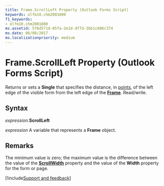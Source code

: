 ```yaml
---
title: Frame.ScrollLeft Property (Outlook Forms Script)
keywords: olfm10.chm2001800
f1_keywords:
- olfm10.chm2001800
ms.assetid: 576d571d-05fa-2e1d-df7d-3bb1c606c374
ms.date: 06/08/2017
ms.localizationpriority: medium
---
```



# Frame.ScrollLeft Property (Outlook Forms Script)

Returns or sets a **Single** that specifies the distance, in [points](../language/glossary/vbe-glossary.md#point), of the left edge of the visible form from the left edge of the **[Frame](Outlook.frame.md)**. Read/write.


## Syntax

_expression_.**ScrollLeft**

_expression_ A variable that represents a **Frame** object.


## Remarks

The minimum value is zero; the maximum value is the difference between the value of the **[ScrollWidth](Outlook.frame.scrollwidth.md)** property and the value of the **Width** property for the form or page.

[!include[Support and feedback](~/includes/feedback-boilerplate.md)]